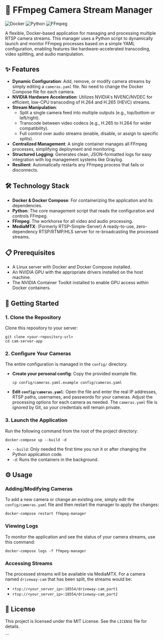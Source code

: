 <h1>🎥 FFmpeg Camera Stream Manager</h1>
<p>
    <img src="https://img.shields.io/badge/Docker-2496ED?style=for-the-badge&logo=docker&logoColor=white" alt="Docker">
    <img src="https://img.shields.io/badge/Python-3776AB?style=for-the-badge&logo=python&logoColor=white" alt="Python">
    <img src="https://img.shields.io/badge/FFmpeg-007800?style=for-the-badge&logo=ffmpeg&logoColor=white" alt="FFmpeg">
</p>

<p>A flexible, Docker-based application for managing and processing multiple RTSP camera streams. This manager uses a Python script to dynamically launch and monitor FFmpeg processes based on a simple YAML configuration, enabling features like hardware-accelerated transcoding, video splitting, and audio manipulation.</p>

<h2>✨ Features</h2>
<ul>
    <li><strong>Dynamic Configuration</strong>: Add, remove, or modify camera streams by simply editing a <code>cameras.yaml</code> file. No need to change the Docker Compose file for each camera.</li>
    <li><strong>NVIDIA Hardware Acceleration</strong>: Utilizes NVIDIA's NVENC/NVDEC for efficient, low-CPU transcoding of H.264 and H.265 (HEVC) streams.</li>
    <li><strong>Stream Manipulation</strong>:
        <ul>
            <li>Split a single camera feed into multiple outputs (e.g., top/bottom or left/right).</li>
            <li>Transcode between video codecs (e.g., H.265 to H.264 for wider compatibility).</li>
            <li>Full control over audio streams (enable, disable, or assign to specific splits).</li>
        </ul>
    </li>
    <li><strong>Centralized Management</strong>: A single container manages all FFmpeg processes, simplifying deployment and monitoring.</li>
    <li><strong>Structured Logging</strong>: Generates clean, JSON-formatted logs for easy integration with log management systems like Graylog.</li>
    <li><strong>Resilient</strong>: Automatically restarts any FFmpeg process that fails or disconnects.</li>
</ul>

<h2>🛠️ Technology Stack</h2>
<ul>
    <li><strong>Docker & Docker Compose</strong>: For containerizing the application and its dependencies.</li>
    <li><strong>Python</strong>: The core management script that reads the configuration and controls FFmpeg.</li>
    <li><strong>FFmpeg</strong>: The workhorse for all video and audio processing.</li>
    <li><strong>MediaMTX</strong>: (Formerly RTSP-Simple-Server) A ready-to-use, zero-dependency RTSP/RTMP/HLS server for re-broadcasting the processed streams.</li>
</ul>

<h2>📋 Prerequisites</h2>
<ul>
    <li>A Linux server with Docker and Docker Compose installed.</li>
    <li>An NVIDIA GPU with the appropriate drivers installed on the host machine.</li>
    <li>The NVIDIA Container Toolkit installed to enable GPU access within Docker containers.</li>
</ul>

<h2>🚀 Getting Started</h2>
<h3>1. Clone the Repository</h3>
<p>Clone this repository to your server:</p>
<pre><code>git clone &lt;your-repository-url&gt;
cd cam-server-app
</code></pre>

<h3>2. Configure Your Cameras</h3>
<p>The entire configuration is managed in the <code>config/</code> directory.</p>
<ul>
    <li><strong>Create your personal config</strong>: Copy the provided example file.
        <pre><code>cp config/cameras.yaml.example config/cameras.yaml</code></pre>
    </li>
    <li><strong>Edit <code>config/cameras.yaml</code></strong>: Open the file and enter the real IP addresses, RTSP paths, usernames, and passwords for your cameras. Adjust the processing options for each camera as needed. The <code>cameras.yaml</code> file is ignored by Git, so your credentials will remain private.</li>
</ul>

<h3>3. Launch the Application</h3>
<p>Run the following command from the root of the project directory:</p>
<pre><code>docker-compose up --build -d
</code></pre>
<ul>
    <li><code>--build</code>: Only needed the first time you run it or after changing the Python application code.</li>
    <li><code>-d</code>: Runs the containers in the background.</li>
</ul>

<h2>⚙️ Usage</h2>
<h3>Adding/Modifying Cameras</h3>
<p>To add a new camera or change an existing one, simply edit the <code>config/cameras.yaml</code> file and then restart the manager to apply the changes:</p>
<pre><code>docker-compose restart ffmpeg-manager
</code></pre>

<h3>Viewing Logs</h3>
<p>To monitor the application and see the status of your camera streams, use this command:</p>
<pre><code>docker-compose logs -f ffmpeg-manager
</code></pre>

<h3>Accessing Streams</h3>
<p>The processed streams will be available via MediaMTX. For a camera named <code>driveway-cam</code> that has been split, the streams would be:</p>
<ul>
    <li><code>rtsp://&lt;your_server_ip&gt;:18554/driveway-cam_part1</code></li>
    <li><code>rtsp://&lt;your_server_ip&gt;:18554/driveway-cam_part2</code></li>
</ul>

<h2>📄 License</h2>
<p>This project is licensed under the MIT License. See the <code>LICENSE</code> file for details.</p>
```
